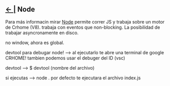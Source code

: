 ## [← |](https://github.com/VGamezz19/skylab-boot-notes/blob/dev/course/semana06/)   Node

Para más informacin mirar [Node](https://nodejs.org/en/docs/)
permite correr JS y trabaja sobre un motor de Crhome (V8). trabaja con eventos que non-blocking. La posibilidad de trabajar asyncronamente en disco.

no window, ahora es global.

devtool para debugar node! --> al ejecutarlo te abre una terminal de google CRHOME! tambien podemos usar el debuger del ID (vsc)

devtool --> $ devtool (nombre del archivo)


si ejecutas --> node . por defecto te ejecutara el archivo index.js